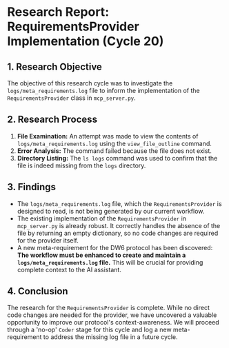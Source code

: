 # Research Report: RequirementsProvider Implementation (Cycle 20)

## 1. Research Objective

The objective of this research cycle was to investigate the `logs/meta_requirements.log` file to inform the implementation of the `RequirementsProvider` class in `mcp_server.py`.

## 2. Research Process

1.  **File Examination:** An attempt was made to view the contents of `logs/meta_requirements.log` using the `view_file_outline` command.
2.  **Error Analysis:** The command failed because the file does not exist.
3.  **Directory Listing:** The `ls logs` command was used to confirm that the file is indeed missing from the `logs` directory.

## 3. Findings

- The `logs/meta_requirements.log` file, which the `RequirementsProvider` is designed to read, is not being generated by our current workflow.
- The existing implementation of the `RequirementsProvider` in `mcp_server.py` is already robust. It correctly handles the absence of the file by returning an empty dictionary, so no code changes are required for the provider itself.
- A new meta-requirement for the DW6 protocol has been discovered: **The workflow must be enhanced to create and maintain a `logs/meta_requirements.log` file.** This will be crucial for providing complete context to the AI assistant.

## 4. Conclusion

The research for the `RequirementsProvider` is complete. While no direct code changes are needed for the provider, we have uncovered a valuable opportunity to improve our protocol's context-awareness. We will proceed through a 'no-op' `Coder` stage for this cycle and log a new meta-requirement to address the missing log file in a future cycle.

